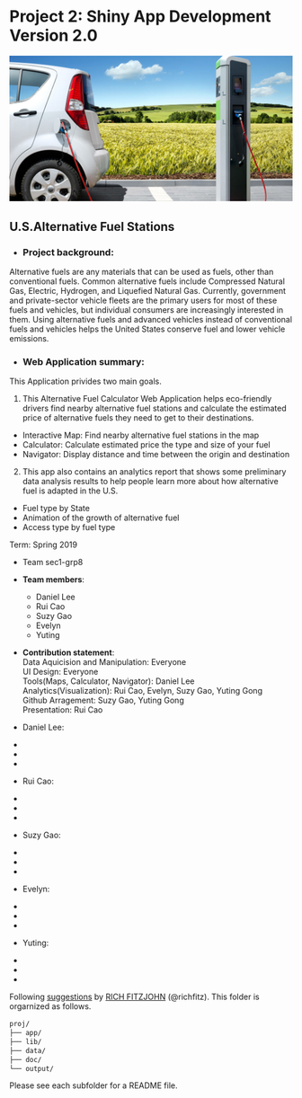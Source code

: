 # Project 2: Shiny App Development Version 2.0

<img src="doc/figs/intro_pic.jpg" width="600">

## U.S.Alternative Fuel Stations 

+ ### Project background: 
Alternative fuels are any materials that can be used as fuels, other than conventional fuels. Common alternative fuels include Compressed Natural Gas, Electric, Hydrogen, and Liquefied Natural Gas. Currently, government and private-sector vehicle fleets are the primary users for most of these fuels and vehicles, but individual consumers are increasingly interested in them. Using alternative fuels and advanced vehicles instead of conventional fuels and vehicles helps the United States conserve fuel and lower vehicle emissions. 

+ ### Web Application summary: 
This Application privides two main goals.

1. This Alternative Fuel Calculator Web Application helps eco-friendly drivers find nearby alternative fuel stations and calculate the estimated price of alternative fuels they need to get to their destinations.
- Interactive Map: Find nearby alternative fuel stations in the map
- Calculator: Calculate estimated price the type and size of your fuel
- Navigator: Display distance and time between the origin and destination

2. This app also contains an analytics report that shows some preliminary data analysis results to help people learn more about how alternative fuel is adapted in the U.S. 
- Fuel type by State
- Animation of the growth of alternative fuel
- Access type by fuel type


Term: Spring 2019

+ Team sec1-grp8
+ **Team members**: 
	+ Daniel Lee
	+ Rui Cao
	+ Suzy Gao
	+ Evelyn
	+ Yuting


+ **Contribution statement**:<br>
Data Aquicision and Manipulation: Everyone<br>
UI Design: Everyone<br>
Tools(Maps, Calculator, Navigator): Daniel Lee<br>
Analytics(Visualization): Rui Cao, Evelyn, Suzy Gao, Yuting Gong<br>
Github Arragement: Suzy Gao, Yuting Gong<br>
Presentation: Rui Cao



+ Daniel Lee:
-
-
-

+ Rui Cao:
-
-
-

+ Suzy Gao:
-
-
-


+ Evelyn:
-
-
-

+ Yuting:
-
-
-



Following [suggestions](http://nicercode.github.io/blog/2013-04-05-projects/) by [RICH FITZJOHN](http://nicercode.github.io/about/#Team) (@richfitz). This folder is orgarnized as follows.

```
proj/
├── app/
├── lib/
├── data/
├── doc/
└── output/
```

Please see each subfolder for a README file.

